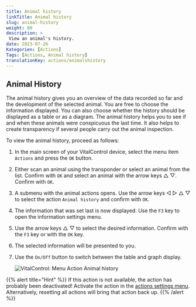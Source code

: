 ```yaml
---
title: Animal history
linkTitle: Animal history
slug: animal-history
weight: 80
description: >
 View an animal's history.
date: 2023-07-26
Kategorien: [Actions]
Tags: [Actions, Animal history]
translationKey: actions/animalshistory
---
```


## Animal History

The animal history gives you an overview of the data recorded so far and the development of the selected animal. You are free to choose the information displayed. You can also choose whether the history should be displayed as a table or as a diagram. The animal history helps you to see if and when these animals were conspicuous the last time. It also helps to create transparency if several people carry out the animal inspection.

To view the animal history, proceed as follows:

1. In the main screen of your VitalControl device, select the menu item `Actions` and press the `OK` button.

2. Either scan an animal using the transponder or select an animal from the list. Confirm with `OK` and select an animal with the arrow keys △ ▽. Confirm with `OK`.

3. A submenu with the animal actions opens. Use the arrow keys ◁ ▷ △ ▽ to select the action `Animal history` and confirm with `OK`.

4. The information that was set last is now displayed. Use the `F3` key to open the information settings menu.

5. Use the arrow keys △ ▽ to select the desired information. Confirm with the `F3` key or with the `OK` key.

6. The selected information will be presented to you.

7. Use the `On/Off` button to switch between the table and graph display.

    ![VitalControl: Menu Action Animal history](../images/animalhistory.png "Animal history")

{{% alert title="Hint" %}}
If this action is not available, the action has probably been deactivated! Activate the action in the [actions settings menu](../settings/). Alternatively, resetting all actions will bring that action back up.
{{% /alert %}}
